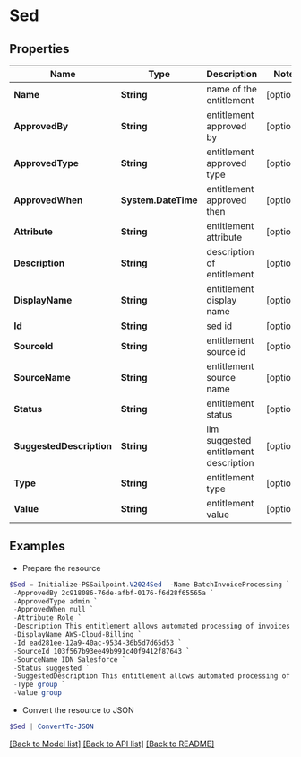 # Sed
## Properties

Name | Type | Description | Notes
------------ | ------------- | ------------- | -------------
**Name** | **String** | name of the entitlement | [optional] 
**ApprovedBy** | **String** | entitlement approved by | [optional] 
**ApprovedType** | **String** | entitlement approved type | [optional] 
**ApprovedWhen** | **System.DateTime** | entitlement approved then | [optional] 
**Attribute** | **String** | entitlement attribute | [optional] 
**Description** | **String** | description of entitlement | [optional] 
**DisplayName** | **String** | entitlement display name | [optional] 
**Id** | **String** | sed id | [optional] 
**SourceId** | **String** | entitlement source id | [optional] 
**SourceName** | **String** | entitlement source name | [optional] 
**Status** | **String** | entitlement status | [optional] 
**SuggestedDescription** | **String** | llm suggested entitlement description | [optional] 
**Type** | **String** | entitlement type | [optional] 
**Value** | **String** | entitlement value | [optional] 

## Examples

- Prepare the resource
```powershell
$Sed = Initialize-PSSailpoint.V2024Sed  -Name BatchInvoiceProcessing `
 -ApprovedBy 2c918086-76de-afbf-0176-f6d28f65565a `
 -ApprovedType admin `
 -ApprovedWhen null `
 -Attribute Role `
 -Description This entitlement allows automated processing of invoices in batches on a scheduled basis to streamline accounts payable procedures. `
 -DisplayName AWS-Cloud-Billing `
 -Id ead281ee-12a9-40ac-9534-36b5d7d65d53 `
 -SourceId 103f567b93ee49b991c40f9412f87643 `
 -SourceName IDN Salesforce `
 -Status suggested `
 -SuggestedDescription This entitlement allows automated processing of invoices in batches on a scheduled basis to streamline accounts payable `
 -Type group `
 -Value group
```

- Convert the resource to JSON
```powershell
$Sed | ConvertTo-JSON
```

[[Back to Model list]](../README.md#documentation-for-models) [[Back to API list]](../README.md#documentation-for-api-endpoints) [[Back to README]](../README.md)

